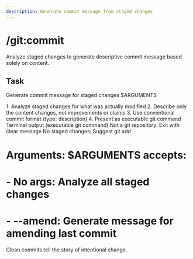 ```yaml
---
description: Generate commit message from staged changes
---
```


# /git:commit

Analyze staged changes to generate descriptive commit message based solely on content.

## Task

<task>Generate commit message for staged changes $ARGUMENTS</task>

<requirements>
1. Analyze staged changes for what was actually modified
2. Describe only the content changes, not improvements or claims
3. Use conventional commit format (type: description)
4. Present as executable git command
</requirements>

<output>
Terminal output (executable git command)
</output>

<error-handling>
Not a git repository: Exit with clear message
No staged changes: Suggest git add
</error-handling>

# Arguments: $ARGUMENTS accepts:
# - No args: Analyze all staged changes
# - --amend: Generate message for amending last commit

Clean commits tell the story of intentional change.